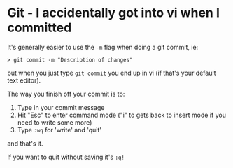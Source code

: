 # Git - I accidentally got into vi when I committed

It's generally easier to use the `-m` flag when doing a git commit, ie:

``` shell
> git commit -m "Description of changes"
```

but when you just type `git commit` you end up in vi (if that's your default text editor).

The way you finish off your commit is to:

1. Type in your commit message
2. Hit "Esc" to enter command mode ("i" to gets back to insert mode if you need to write some more)
3. Type `:wq` for 'write' and 'quit'

and that's it.

If you want to quit without saving it's `:q!`